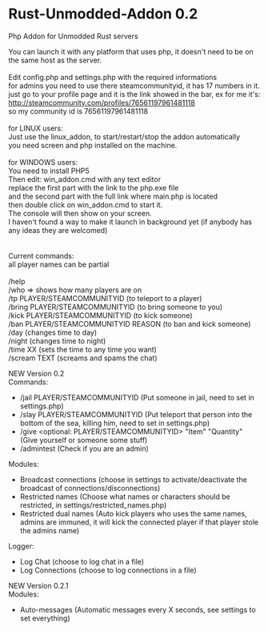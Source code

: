 Rust-Unmodded-Addon 0.2
===================

Php Addon for Unmodded Rust servers

You can launch it with any platform that uses php, it doesn't need to be on the same host as the server. <br>
 <br>
Edit config.php and settings.php with the required informations <br>
for admins you need to use there steamcommunityid, it has 17 numbers in it. <br>
just go to your profile page and it is the link showed in the bar, ex for me it's: <br>
http://steamcommunity.com/profiles/76561197961481118 <br>
so my community id is 76561197961481118 <br>
 <br>
for LINUX users: <br>
Just use the linux_addon, to start/restart/stop the addon automatically <br>
you need screen and php installed on the machine. <br>
 <br>
for WINDOWS users: <br>
You need to install PHP5 <br>
Then edit: win_addon.cmd with any text editor <br>
replace the first part with the link to the php.exe file <br>
and the second part with the full link where main.php is located <br>
then double click on win_addon.cmd to start it. <br>
The console will then show on your screen. <br>
I haven't found a way to make it launch in background yet (if anybody has any ideas they are welcomed) <br>
 <br>
 <br>
Current commands: <br>
all player names can be partial <br>
 <br>
/help <br>
/who => shows how many players are on <br>
/tp PLAYER/STEAMCOMMUNITYID (to teleport to a player) <br>
/bring PLAYER/STEAMCOMMUNITYID (to bring someone to you) <br>
/kick PLAYER/STEAMCOMMUNITYID (to kick someone) <br>
/ban PLAYER/STEAMCOMMUNITYID REASON (to ban and kick someone) <br>
/day (changes time to day) <br>
/night (changes time to night) <br>
/time XX (sets the time to any time you want) <br>
/scream TEXT (screams and spams the chat) <br>

NEW Version 0.2<br>
Commands:<br>
- /jail PLAYER/STEAMCOMMUNITYID (Put someone in jail, need to set in settings.php) <br>
- /slay PLAYER/STEAMCOMMUNITYID (Put teleport that person into the bottom of the sea, killing him, need to set in settings.php) <br>
- /give <optional: PLAYER/STEAMCOMMUNITYID> "Item" "Quantity" (Give yourself or someone some stuff) <br>
- /admintest (Check if you are an admin) <br>

Modules:<br>
- Broadcast connections (choose in settings to activate/deactivate the broadcast of connections/disconnections)<br>
- Restricted names (Choose what names or characters should be restricted, in settings/restricted_names.php)<br>
- Restricted dual names (Auto kick players who uses the same names, admins are immuned, it will kick the connected player if that player stole the admins name)<br>

Logger:<br>
- Log Chat (choose to log chat in a file)
- Log Connections (choose to log connections in a file)

NEW Version 0.2.1<br>
Modules:<br>
- Auto-messages (Automatic messages every X seconds, see settings to set everything)
